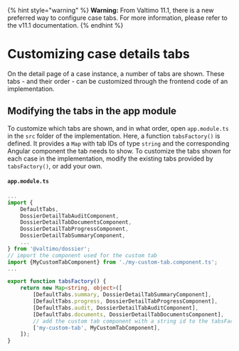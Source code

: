 {% hint style="warning" %}
**Warning:** From Valtimo 11.1, there is a new preferred way to configure case tabs. For more information, please refer to the v11.1 documentation.
{% endhint %}

# Customizing case details tabs

On the detail page of a case instance, a number of tabs are shown. These tabs - and their order - can be customized
through the frontend code of an implementation.

## Modifying the tabs in the app module

To customize which tabs are shown, and in what order, open `app.module.ts` in the `src` folder of the implementation.
Here, a function `tabsFactory()` is defined. It provides a `Map` with tab IDs of type `string` and the corresponding
Angular component the tab needs to show. To customize the tabs shown for each case in the implementation, modify
the existing tabs provided by `tabsFactory()`, or add your own.

#### **`app.module.ts`**
```typescript
...
import {
    DefaultTabs, 
    DossierDetailTabAuditComponent,
    DossierDetailTabDocumentsComponent,
    DossierDetailTabProgressComponent,
    DossierDetailTabSummaryComponent,
    ...
} from '@valtimo/dossier';
// import the component used for the custom tab
import {MyCustomTabComponent} from './my-custom-tab.component.ts';
...

export function tabsFactory() {
    return new Map<string, object>([
        [DefaultTabs.summary, DossierDetailTabSummaryComponent],
        [DefaultTabs.progress, DossierDetailTabProgressComponent],
        [DefaultTabs.audit, DossierDetailTabAuditComponent],
        [DefaultTabs.documents, DossierDetailTabDocumentsComponent],
        // add the custom tab component with a string id to the tabsFactory()
        ['my-custom-tab', MyCustomTabComponent],
    ]);
}
```





